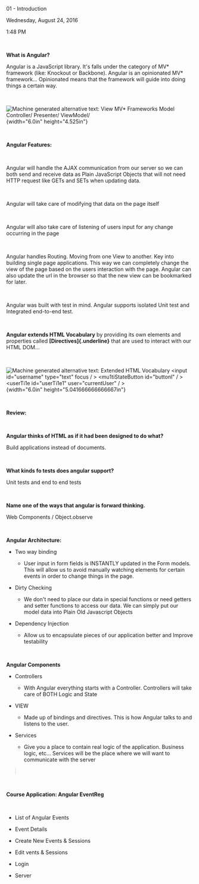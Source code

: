 01 - Introduction

Wednesday, August 24, 2016

1:48 PM

 

**What is Angular?**

Angular is a JavaScript library. It\'s falls under the category of MV\* framework (like: Knockout or Backbone). Angular is an opinionated MV\* framework... Opinionated means that the framework will guide into doing things a certain way.

 

![Machine generated alternative text: View MV\* Frameworks Model Controller/ Presenter/ ViewModel/ ](000_01_-_Introduction_000.png){width="6.0in" height="4.525in"}

 

**Angular Features:**

 

Angular will handle the AJAX communication from our server so we can both send and receive data as Plain JavaScript Objects that will not need HTTP request like GETs and SETs when updating data.

 

Angular will take care of modifying that data on the page itself

 

Angular will also take care of listening of users input for any change occurring in the page

 

Angular handles Routing. Moving from one View to another. Key into building single page applications. This way we can completely change the view of the page based on the users interaction with the page. Angular can also update the url in the browser so that the new view can be bookmarked for later.

 

Angular was built with test in mind. Angular supports isolated Unit test and Integrated end-to-end test.

 

**Angular extends HTML Vocabulary** by providing its own elements and properties called **[Directives]{.underline}** that are used to interact with our HTML DOM...

 

![Machine generated alternative text: Extended HTML Vocabulary \<input id=\"username\" type=\"text\" focus / \> \<mu1tiStateButton id=\"buttonl\" / \> \<userTi1e id=\"userTi1e1\" user=\"currentUser\" / \> ](000_01_-_Introduction_001.png){width="6.0in" height="5.041666666666667in"}

 

**Review:**

 

**Angular thinks of HTML as if it had been designed to do what?**

Build applications instead of documents.

 

**What kinds fo tests does angular support?**

Unit tests and end to end tests

 

**Name one of the ways that angular is forward thinking.**

Web Components / Object.observe

 

**Angular Architecture:**

-   Two way binding

    -   User input in form fields is INSTANTLY updated in the Form models. This will allow us to avoid manually watching elements for certain events in order to change things in the page.

-   Dirty Checking

    -   We don\'t need to place our data in special functions or need getters and setter functions to access our data. We can simply put our model data into Plain Old Javascript Objects

-   Dependency Injection

    -   Allow us to encapsulate pieces of our application better and Improve testability

 

**Angular Components**

-   Controllers

    -   With Angular everything starts with a Controller. Controllers will take care of BOTH Logic and State

-   VIEW

    -   Made up of bindings and directives. This is how Angular talks to and listens to the user.

-   Services

    -   Give you a place to contain real logic of the application. Business logic, etc... Services will be the place where we will want to communicate with the server

>  

 

**Course Application: Angular EventReg**

 

-   List of Angular Events

-   Event Details

-   Create New Events & Sessions

-   Edit vents & Sessions

-   Login

-   Server

 

 
